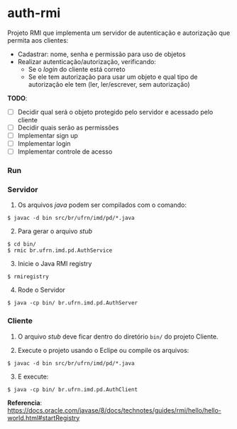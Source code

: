 # auth-rmi

Projeto RMI que implementa um servidor de autenticação e autorização que permita aos clientes:
- Cadastrar: nome, senha e permissão para uso de objetos
- Realizar autenticação/autorização, verificando:
    - Se o *login* do cliente está correto
    - Se ele tem autorização para usar um objeto e qual tipo de autorização ele tem (ler, ler/escrever, sem autorização)

**TODO**:
- [ ] Decidir qual será o objeto protegido pelo servidor e acessado pelo cliente
- [ ] Decidir quais serão as permissões 
- [ ] Implementar sign up 
- [ ] Implementar login
- [ ] Implementar controle de acesso

### Run

### Servidor

1. Os arquivos *java* podem ser compilados com o comando:
```
$ javac -d bin src/br/ufrn/imd/pd/*.java
```

2. Para gerar o arquivo *stub*
```
$ cd bin/
$ rmic br.ufrn.imd.pd.AuthService
```

3. Inicie o Java RMI registry
```
$ rmiregistry
```

4. Rode o Servidor 
```
$ java -cp bin/ br.ufrn.imd.pd.AuthServer
```

### Cliente

1. O arquivo *stub* deve ficar dentro do diretório `bin/` do projeto Cliente. 

2. Execute o projeto usando o Eclipe ou compile os arquivos:
```
$ javac -d bin src/br/ufrn/imd/pd/*.java
```

3. E execute:
```
$ java -cp bin/ br.ufrn.imd.pd.AuthClient
```


**Referencia**: https://docs.oracle.com/javase/8/docs/technotes/guides/rmi/hello/hello-world.html#startRegistry